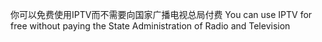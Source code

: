 你可以免费使用IPTV而不需要向国家广播电视总局付费
You can use IPTV for free without paying the State Administration of Radio and Television
